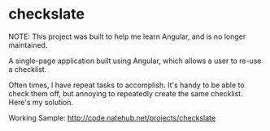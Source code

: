 checkslate
==========

NOTE: This project was built to help me learn Angular, and is no longer maintained.

A single-page application built using Angular, which allows a user to re-use a checklist.

Often times, I have repeat tasks to accomplish. It's handy to be able to check them off, but annoying to repeatedly create the same checklist. Here's my solution.

Working Sample: http://code.natehub.net/projects/checkslate
